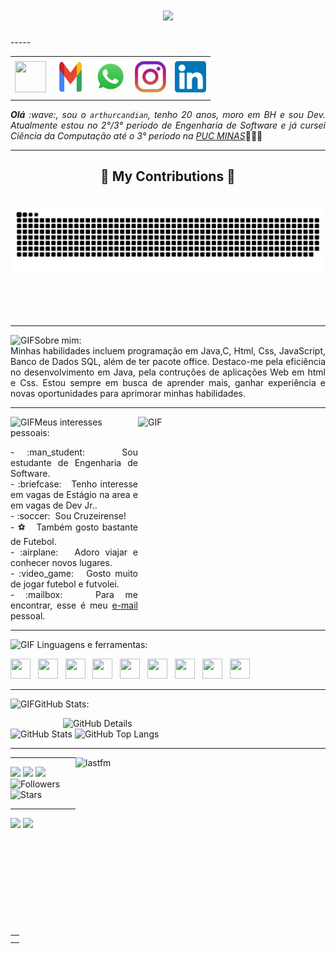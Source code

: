 <h1 align="center">
    <img src="https://readme-typing-svg.herokuapp.com/?font=Righteous&size=35&center=true&vCenter=true&width=500&height=70&duration=4000&lines=Hello+World!+👋;+I'm+Arthur!;" />
</h1>
-----

<div align="center">
<table>
<tr>
 <td align="center" colspan="11"></td>
</tr> 
<tr>
<td><a href="https://github.com/candian15" target="_blank"><img src="https://github.com/candian15/candian15/blob/main/img/github2.png?raw=true" width="50px" height="50px"/></a>
</td>
<td><a href="mailto:acandian15@gmail.com" target="_blank"><img src="https://github.com/luizfgontijo/luizfgontijo/blob/main/img/gmail2.png?raw=true" width="50px" height="50px"/></a>
</td>
<td><a href="https://wa.me/5531989515509" target="_blank"><img src="https://github.com/luizfgontijo/luizfgontijo/blob/main/img/wpp2.png?raw=true" width="50px" height="50px"/></a>
</td>
<td><a href="https://www.instagram.com/ath.candian/" target="_blank"><img src="https://github.com/luizfgontijo/luizfgontijo/blob/main/img/insta2.png?raw=true" width="50px" height="50px"/></a>
</td>
<td><a href="https://www.linkedin.com/in/arthur-candian-de-azevedo-moia-156427277/" target="_blank"><img src="https://github.com/luizfgontijo/luizfgontijo/blob/main/img/linkedin2.png?raw=true" width="50px" height="50px"/></a>
</td>

</tr>
<tr>
 <td align="center" colspan="11"></td>
</tr> 
</table>

</div>
<div align="justify">
<i><b>Olá</b> :wave:, sou o <code>arthurcandian</code>, tenho 20 anos, moro em BH e sou Dev. Atualmente estou no 2°/3° período de Engenharia de Software e já cursei Ciência da Computação até o 3° período na <a href="https://www.pucminas.br/" target="_blank">PUC MINAS</a></i>👨🏻‍💻<br />
</div>
<hr/>

<div align="center">
  <h2>🐍 My Contributions 🐍</h2>
  <br>
  <img alt="snake eating my contributions" src="https://raw.githubusercontent.com/salesp07/salesp07/output/github-contribution-grid-snake.svg" />
  
  <br/><br/><br/>
</div>

<hr/>
<img height="20" alt="GIF" src="https://github.com/candian15/candian15/blob/main/img/soulgem.gif?raw=true"/>Sobre mim:
<div align="justify">
Minhas habilidades incluem programação em Java,C, Html, Css, JavaScript, Banco de Dados SQL, além de ter pacote office. Destaco-me pela eficiência no desenvolvimento em Java, pela contruções de aplicações Web em html e Css. Estou sempre em busca de aprender mais, ganhar experiência e novas oportunidades para aprimorar minhas habilidades. 
</div>

-----

<div>
<div>
<img align="right" alt="GIF" src="https://github.com/candian15/candian15/blob/main/img/dev.gif?raw=true" width="300px" height="300px"/>
</div>

<img height="20" alt="GIF" src="https://github.com/candian15/candian15/blob/main/img/soulgem.gif?raw=true"/>Meus interesses pessoais:

<div align="justify">
<p>
- :man_student: &nbsp; Sou estudante de Engenharia de Software.<br />
- :briefcase: &nbsp; Tenho interesse em vagas de Estágio na area e em vagas de Dev Jr..<br />
- :soccer:&nbsp; Sou Cruzeirense! <br />
- ⚽ &nbsp; Também gosto bastante de Futebol.<br />
- :airplane: &nbsp; Adoro viajar e conhecer novos lugares.<br />
- :video_game: &nbsp; Gosto muito de jogar futebol e futvolei.<br />
- :mailbox: &nbsp; Para me encontrar, esse é meu <a href="mailto:acandian15@gmail.com" target="_blank">e-mail</a> pessoal.<br />

</p>
</div>
</div>

-----

<div>

<img height="20" alt="GIF" src="https://github.com/candian15/candian15/blob/main/img/skills.gif?raw=true"/>&nbsp;Linguagens e ferramentas:


<code><a href="https://www.java.com/pt-BR/" target="_blank"><img width="32" height="32" src="https://github.com/candian15/candian15/blob/main/img/java.png"/></a></code>
&nbsp; 
<code><a href="https://www.w3schools.com/html/" target="_blank"><img width="32" height="32" src="https://github.com/candian15/candian15/blob/main/img/html.svg"/></a></code>
&nbsp; 
<code><a href="https://www.w3schools.com/css/" target="_blank"><img width="32" height="32" src="https://github.com/candian15/candian15/blob/main/img/css.svg"/></a></code>
&nbsp; 
<code><a href="https://www.w3schools.com/js/" target="_blank"><img width="32" height="32" src="https://github.com/candian15/candian15/blob/main/img/js.png"/></a></code>
&nbsp; 
<code><a href="https://pt-br.reactjs.org/" target="_blank"><img width="32" height="32" src="https://github.com/candian15/candian15/blob/main/img/react.png"/></a></code>
&nbsp; 
<code><a href="https://www.mysql.com/" target="_blank"><img width="32" height="32" src="https://github.com/candian15/candian15/blob/main/img/mysql.png"/></a></code>
&nbsp; 
<code><a href="https://git-scm.com/" target="_blank"><img width="32" height="32" src="https://github.com/candian15/candian15/blob/main/img/git.png"/></a></code>
&nbsp; 
<code><a href="https://about.gitlab.com/" target="_blank"><img width="32" height="32" src="https://github.com/candian15/candian15/blob/main/img/gitlab.png"/></a></code>
&nbsp; 
<code><a href="https://code.visualstudio.com/" target="_blank"><img width="32" height="32" src="https://github.com/candian15/candian15/blob/main/img/vs.png"/></a></code>
</div>

-----

<img height="20" alt="GIF" src="https://github.com/candian15/candian15/blob/main/img/graphic.gif?raw=true"/>GitHub Stats:

<div>
<img align="right" alt="GitHub Details" width="420px" src="http://github-profile-summary-cards.vercel.app/api/cards/profile-details?username=candian15&theme=github_dark"/>
<!--- <img alt="GitHub Commits" width="200px" src="http://github-profile-summary-cards.vercel.app/api/cards/productive-time?username=candian15&theme=github_dark"/> -->
<img alt="GitHub Stats" width="200px" src="http://github-profile-summary-cards.vercel.app/api/cards/stats?username=candian15&theme=github_dark"/>
<img alt="GitHub Top Langs" width="200px" src="http://github-profile-summary-cards.vercel.app/api/cards/repos-per-language?username=candian15&theme=github_dark"/>
</div>

-----

<div>
<div>

</div>
<div>
<!--- <a href="https://twitter.com/candin_ath" target="_blank"><img align="right" width="400px" height="270px" alt="tweets" src="https://github-readme-twitter.gazf.vercel.app/api?id=candian15"/></a> -->
<a href="https://www.last.fm/pt/user/candian15" target="_blank"><img align="right" width="400px" height="270px" alt="lastfm" src="https://lastfm-recently-played.vercel.app/api?user=candian15&width=400"/></a>

</div>

-----

<div>
<table align="right">
<tr>
 <td align="center" colspan="1"></td>
</tr> 

<tr>
 <td align="center" colspan="1"></td>
</tr> 
</table>

<img src="https://img.shields.io/badge/Java-Dev-blue"/>
<img src="https://img.shields.io/badge/C-Enthusiast-blue"/>
<img src="https://img.shields.io/badge/JavaScript-Dev-blue?logo=javascript"/>



<img alt="Followers" src="https://img.shields.io/github/followers/candian15?style=social"/>
<img alt="Stars" src="https://img.shields.io/github/stars/candian15?style=social"/>
</div>

-----

<div>
<a href="https://www.linkedin.com/in/candian15/" target="_blank"><img alt"Linkedin" src="https://img.shields.io/badge/LinkedIn-0077B5?style=for-the-badge&logo=linkedin&logoColor=white"/></a>
<a href="mailto:acandian15@gmail.com" target="_blank"><img alt"Gmail" src="https://img.shields.io/badge/Gmail-D14836?style=for-the-badge&logo=gmail&logoColor=white"/></a>

